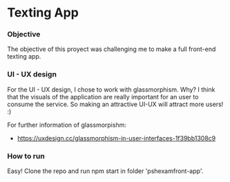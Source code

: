 # Texting App #

### Objective ###
The objective of this proyect was challenging me to make a full front-end texting app. 

### UI - UX design ### 
For the UI - UX design, I chose to work with glassmorphism.
Why? I think that the visuals of the application are really important for an user to consume the service. 
So making an attractive UI-UX will attract more users! :) 

For further information of glassmorpishm:
 * https://uxdesign.cc/glassmorphism-in-user-interfaces-1f39bb1308c9 

### How to run ### 

Easy!
Clone the repo and run npm start in folder 'pshexamfront-app'.
